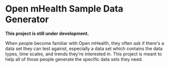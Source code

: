 # Open mHealth Sample Data Generator

**This project is still under development.**

When people become familiar with Open mHealth, they often ask if there's a data set they can test against, especially a data set which contains the data types, time scales, and trends they're interested in. This project is meant to help all of those people generate the specific data sets they need.
